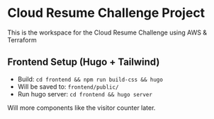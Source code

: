 # Cloud Resume Challenge Project

This is the workspace for the Cloud Resume Challenge using AWS & Terraform

## Frontend Setup (Hugo + Tailwind)

- Build: `cd frontend && npm run build-css && hugo`
- Will be saved to: `frontend/public/`
- Run hugo server: `cd frontend && hugo server`

Will more components like the visitor counter later. 